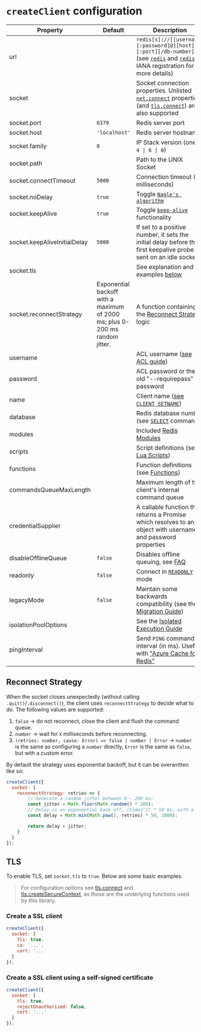 # `createClient` configuration

| Property                     | Default                                  | Description                                                                                                                                                                                                                                         |
|------------------------------|------------------------------------------|-----------------------------------------------------------------------------------------------------------------------------------------------------------------------------------------------------------------------------------------------------|
| url                          |                                          | `redis[s]://[[username][:password]@][host][:port][/db-number]` (see [`redis`](https://www.iana.org/assignments/uri-schemes/prov/redis) and [`rediss`](https://www.iana.org/assignments/uri-schemes/prov/rediss) IANA registration for more details) |
| socket                       |                                          | Socket connection properties. Unlisted [`net.connect`](https://nodejs.org/api/net.html#socketconnectoptions-connectlistener) properties (and [`tls.connect`](https://nodejs.org/api/tls.html#tlsconnectoptions-callback)) are also supported        |
| socket.port                  | `6379`                                   | Redis server port                                                                                                                                                                                                                                   |
| socket.host                  | `'localhost'`                            | Redis server hostname                                                                                                                                                                                                                               |
| socket.family                | `0`                                      | IP Stack version (one of `4 \| 6 \| 0`)                                                                                                                                                                                                             |
| socket.path                  |                                          | Path to the UNIX Socket                                                                                                                                                                                                                             |
| socket.connectTimeout        | `5000`                                   | Connection timeout (in milliseconds)                                                                                                                                                                                                                |
| socket.noDelay               | `true`                                   | Toggle [`Nagle's algorithm`](https://nodejs.org/api/net.html#net_socket_setnodelay_nodelay)                                                                                                                                                         |
| socket.keepAlive             | `true`                                   | Toggle [`keep-alive`](https://nodejs.org/api/net.html#socketsetkeepaliveenable-initialdelay) functionality                                                                                                                                          |
| socket.keepAliveInitialDelay | `5000`                                   | If set to a positive number, it sets the initial delay before the first keepalive probe is sent on an idle socket                                                                                                                                   |
| socket.tls                   |                                          | See explanation and examples [below](#TLS)                                                                                                                                                                                                          |
| socket.reconnectStrategy     | Exponential backoff with a maximum of 2000 ms; plus 0-200 ms random jitter.       | A function containing the [Reconnect Strategy](#reconnect-strategy) logic                                                                                                                                                                           |
| username                     |                                          | ACL username ([see ACL guide](https://redis.io/topics/acl))                                                                                                                                                                                         |
| password                     |                                          | ACL password or the old "--requirepass" password                                                                                                                                                                                                    |
| name                         |                                          | Client name ([see `CLIENT SETNAME`](https://redis.io/commands/client-setname))                                                                                                                                                                      |
| database                     |                                          | Redis database number (see [`SELECT`](https://redis.io/commands/select) command)                                                                                                                                                                    |
| modules                      |                                          | Included [Redis Modules](../README.md#packages)                                                                                                                                                                                                     |
| scripts                      |                                          | Script definitions (see [Lua Scripts](../README.md#lua-scripts))                                                                                                                                                                                    |
| functions                    |                                          | Function definitions (see [Functions](../README.md#functions))                                                                                                                                                                                      |
| commandsQueueMaxLength       |                                          | Maximum length of the client's internal command queue                                                                                                                                                                                               |
| credentialSupplier           |                                          | A callable function that returns a Promise which resolves to an object with username and password properties                                                                                                                                        |
| disableOfflineQueue          | `false`                                  | Disables offline queuing, see [FAQ](./FAQ.md#what-happens-when-the-network-goes-down)                                                                                                                                                               |
| readonly                     | `false`                                  | Connect in [`READONLY`](https://redis.io/commands/readonly) mode                                                                                                                                                                                    |
| legacyMode                   | `false`                                  | Maintain some backwards compatibility (see the [Migration Guide](./v3-to-v4.md))                                                                                                                                                                    |
| isolationPoolOptions         |                                          | See the [Isolated Execution Guide](./isolated-execution.md)                                                                                                                                                                                         |
| pingInterval                 |                                          | Send `PING` command at interval (in ms). Useful with ["Azure Cache for Redis"](https://learn.microsoft.com/en-us/azure/azure-cache-for-redis/cache-best-practices-connection#idle-timeout)                                                          |

## Reconnect Strategy

When the socket closes unexpectedly (without calling `.quit()`/`.disconnect()`), the client uses `reconnectStrategy` to decide what to do. The following values are supported:
1. `false` -> do not reconnect, close the client and flush the command queue.
2. `number` -> wait for `X` milliseconds before reconnecting.
3. `(retries: number, cause: Error) => false | number | Error` -> `number` is the same as configuring a `number` directly, `Error` is the same as `false`, but with a custom error.

By default the strategy uses exponential backoff, but it can be overwritten like so:

```javascript
createClient({
  socket: {
    reconnectStrategy: retries => {
        // Generate a random jitter between 0 – 200 ms:
        const jitter = Math.floor(Math.random() * 200);
        // Delay is an exponential back off, (times^2) * 50 ms, with a maximum value of 2000 ms:
        const delay = Math.min(Math.pow(2, retries) * 50, 2000);

        return delay + jitter;
    }
  }
});
```

## TLS

To enable TLS, set `socket.tls` to `true`. Below are some basic examples.

> For configuration options see [tls.connect](https://nodejs.org/api/tls.html#tlsconnectoptions-callback) and [tls.createSecureContext](https://nodejs.org/api/tls.html#tlscreatesecurecontextoptions), as those are the underlying functions used by this library.

### Create a SSL client

```javascript
createClient({
  socket: {
    tls: true,
    ca: '...',
    cert: '...'
  }
});
```

### Create a SSL client using a self-signed certificate

```javascript
createClient({
  socket: {
    tls: true,
    rejectUnauthorized: false,
    cert: '...'
  }
});
```
